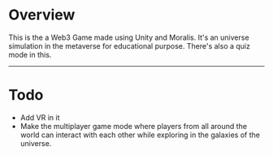 # Overview

This is the a Web3 Game made using Unity and Moralis. It's an universe simulation in the metaverse for educational purpose. There's also a quiz mode in this.
<hr>

# Todo

- Add VR in it
- Make the multiplayer game mode where players from all around the world can interact with each other while exploring in the galaxies of the universe.
 
